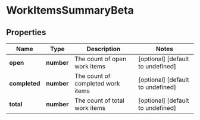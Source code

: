 # WorkItemsSummaryBeta

## Properties

Name | Type | Description | Notes
------------ | ------------- | ------------- | -------------
**open** | **number** | The count of open work items | [optional] [default to undefined]
**completed** | **number** | The count of completed work items | [optional] [default to undefined]
**total** | **number** | The count of total work items | [optional] [default to undefined]

